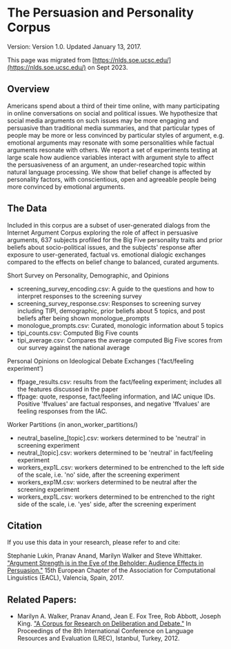# The Persuasion and Personality Corpus

Version: Version 1.0. Updated January 13, 2017.

This page was migrated from [https://nlds.soe.ucsc.edu/](https://nlds.soe.ucsc.edu/) on Sept 2023.

## Overview 
Americans spend about a third of their time online, with many participating in online conversations on social and political issues. We hypothesize that social media arguments on such issues may be more engaging and persuasive than traditional media summaries, and that particular types of people may be more or less convinced by particular styles of argument, e.g. emotional arguments may resonate with some personalities while factual arguments resonate with others. We report a set of experiments testing at large scale how audience variables interact with argument style to affect the persuasiveness of an argument, an under-researched topic within natural language processing. We show that belief change is affected by personality factors, with conscientious, open and agreeable people being more convinced by emotional arguments.

## The Data
Included in this corpus are a subset of user-generated dialogs from the Internet Argument Corpus exploring the role of affect in persuasive arguments, 637 subjects profiled for the Big Five personality traits and prior beliefs about socio-political issues, and the subjects' response after exposure to user-generated, factual vs. emotional dialogic exchanges compared to the effects on belief change to balanced, curated arguments. 

Short Survey on Personality, Demographic, and Opinions
- screening_survey_encoding.csv: A guide to the questions and how to interpret responses to the screening survey
- screening_survey_response.csv: Responses to screening survey including TIPI, demographic, prior beliefs about 5 topics, and post beliefs after being shown monologue_prompts
- monologue_prompts.csv: Curated, monologic information about 5 topics
- tipi_counts.csv: Computed Big Five counts
- tipi_average.csv: Compares the average computed Big Five  scores from our survey against the national average

Personal Opinions on Ideological Debate Exchanges ('fact/feeling experiment')
- ffpage_results.csv: results from the fact/feeling experiment; includes all the features discussed in the paper
- ffpage: quote, response, fact/feeling information, and IAC unique IDs. Positive 'ffvalues' are factual responses, and negative 'ffvalues' are feeling responses from the IAC.

Worker Partitions (in anon_worker_partitions/)
- neutral_baseline_[topic].csv: workers determined to be 'neutral' in screening experiment
- neutral_[topic].csv: workers determined to be 'neutral' in fact/feeling experiment
- workers_exp1L.csv: workers determined to be entrenched to the left side of the scale, i.e. 'no' side, after the screening experiment
- workers_exp1M.csv: workers determined to be neutral after the screening experiment
- workers_exp1L.csv: workers determined to be entrenched to the right side of the scale, i.e. 'yes' side, after the screening experiment

## Citation
If you use this data in your research, please refer to and cite: 

Stephanie Lukin, Pranav Anand, Marilyn Walker and Steve Whittaker. ["Argument Strength is in the Eye of the Beholder: Audience Effects in Persuasion."](https://www.researchgate.net/profile/Stephanie-Lukin/publication/318740304_Argument_Strength_is_in_the_Eye_of_the_Beholder_Audience_Effects_in_Persuasion/links/59f001b7aca272a250013864/Argument-Strength-is-in-the-Eye-of-the-Beholder-Audience-Effects-in-Persuasion.pdf) 15th European Chapter of the Association for Computational Linguistics (EACL), Valencia, Spain, 2017.

## Related Papers:
- Marilyn A. Walker, Pranav Anand, Jean E. Fox Tree, Rob Abbott, Joseph King. ["A Corpus for Research on Deliberation and Debate."](http://www.lrec-conf.org/proceedings/lrec2012/pdf/1078_Paper.pdf) In Proceedings of the 8th International Conference on Language Resources and Evaluation (LREC), Istanbul, Turkey, 2012.
  


